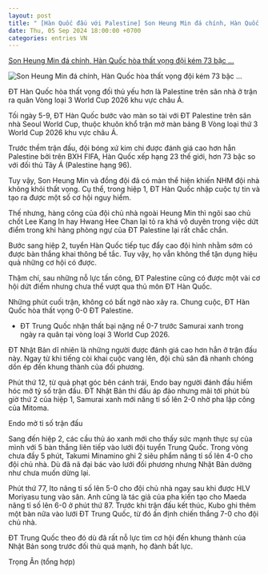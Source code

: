 ```yaml
---
layout: post
title: " [Hàn Quốc đấu với Palestine] Son Heung Min đá chính, Hàn Quốc hòa thất vọng đội kém 73 bậc ..."
date: Thu, 05 Sep 2024 18:00:00 +0700
categories: entries VN
---
```

[Son Heung Min đá chính, Hàn Quốc hòa thất vọng đội kém 73 bậc ...](https://baodongkhoi.vn/son-heung-min-da-chinh-han-quoc-hoa-that-vong-doi-kem-73-bac-fifa-06092024-a134917.html)

![Son Heung Min đá chính, Hàn Quốc hòa thất vọng đội kém 73 bậc ...](https://baodongkhoi.vn/image/news/2024/20240905/thumbnail/750x450/son-heung-min-da-chinh-han-quoc-hoa-that-vong-doi-kem-73-bac-fifa20240905084151.webp)

ĐT Hàn Quốc hòa thất vọng đối thủ yếu hơn là Palestine trên sân nhà ở trận ra quân Vòng loại 3 World Cup 2026 khu vực châu Á.

Tối ngày 5-9, ĐT Hàn Quốc bước vào màn so tài với ĐT Palestine trên sân nhà Seoul World Cup, thuộc khuôn khổ trận mở màn bảng B Vòng loại thứ 3 World Cup 2026 khu vực châu Á.

Trước thềm trận đấu, đội bóng xứ kim chi được đánh giá cao hơn hẳn Palestine bởi trên BXH FIFA, Hàn Quốc xếp hạng 23 thế giới, hơn 73 bậc so với đối thủ Tây Á (Palestine hạng 96).

Tuy vậy, Son Heung Min và đồng đội đã có màn thể hiện khiến NHM đội nhà không khỏi thất vọng. Cụ thể, trong hiệp 1, ĐT Hàn Quốc nhập cuộc tự tin và tạo ra được một số cơ hội nguy hiểm.

Thế nhưng, hàng công của đội chủ nhà ngoài Heung Min thì ngôi sao chủ chốt Lee Kang In hay Hwang Hee Chan lại tỏ ra khá vô duyên trong việc dứt điểm trong khi hàng phòng ngự của ĐT Palestine lại rất chắc chắn.

Bước sang hiệp 2, tuyển Hàn Quốc tiếp tục đẩy cao đội hình nhằm sớm có được bàn thắng khai thông bế tắc. Tuy vậy, họ vẫn không thể tận dụng hiệu quả những cơ hội có được.

Thậm chí, sau những nỗ lực tấn công, ĐT Palestine cũng có được một vài cơ hội dứt điểm nhưng chưa thể vượt qua thủ môn ĐT Hàn Quốc.

Những phút cuối trận, không có bất ngờ nào xảy ra. Chung cuộc, ĐT Hàn Quốc hòa thất vọng 0-0 ĐT Palestine.

* ĐT Trung Quốc nhận thất bại nặng nề 0-7 trước Samurai xanh trong ngày ra quân tại vòng loại 3 World Cup 2026.

ĐT Nhật Bản dĩ nhiên là những người được đánh giá cao hơn hẳn ở trận đấu này. Ngay từ khi tiếng còi khai cuộc vang lên, đội chủ sân đã nhanh chóng dồn ép đến khung thành của đối phương.

Phút thứ 12, từ quả phạt góc bên cánh trái, Endo bay người đánh đầu hiểm hóc mở tỷ số trận đấu. ĐT Nhật Bản thi đấu áp đảo nhưng mãi tới phút bù giờ thứ 2 của hiệp 1, Samurai xanh mới nâng tỉ số lên 2-0 nhờ pha lập công của Mitoma.

Endo mở tỉ số trận đấu

Sang đến hiệp 2, các cầu thủ áo xanh mới cho thấy sức mạnh thực sự của mình với 5 bàn thắng liên tiếp vào lưới đội tuyển Trung Quốc. Trong vòng chưa đầy 5 phút, Takumi Minamino ghi 2 siêu phẩm nâng tỉ số lên 4-0 cho đội chủ nhà. Dù đã nã đại bác vào lưới đối phương nhưng Nhật Bản dường như chưa muốn dừng lại.

Phút thứ 77, Ito nâng tỉ số lên 5-0 cho đội chủ nhà ngay sau khi được HLV Moriyasu tung vào sân. Anh cũng là tác giả của pha kiến tạo cho Maeda nâng tỉ số lên 6-0 ở phút thứ 87. Trước khi trận đấu kết thúc, Kubo ghi thêm một bàn nữa vào lưới ĐT Trung Quốc, từ đó ấn định chiến thắng 7-0 cho đội chủ nhà.

ĐT Trung Quốc theo đó dù đã rất nỗ lực tìm cơ hội đến khung thành của Nhật Bản song trước đối thủ quá mạnh, họ đành bất lực.

Trọng Ân (tổng hợp)

